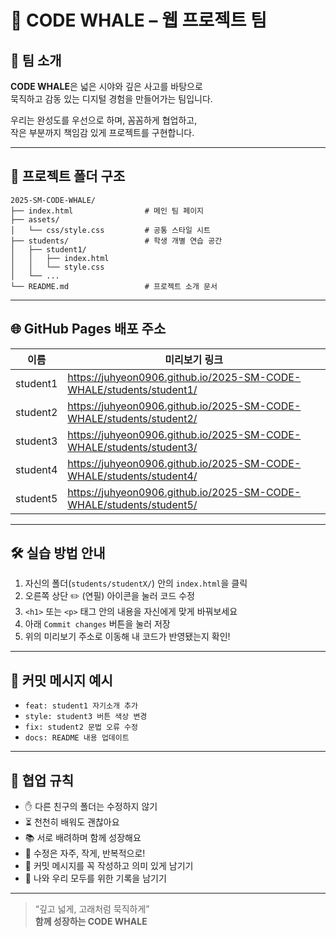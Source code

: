 # 💙 CODE WHALE – 웹 프로젝트 팀

## 🐳 팀 소개
**CODE WHALE**은 넓은 시야와 깊은 사고를 바탕으로  
묵직하고 감동 있는 디지털 경험을 만들어가는 팀입니다.

우리는 완성도를 우선으로 하며, 꼼꼼하게 협업하고,  
작은 부분까지 책임감 있게 프로젝트를 구현합니다.

---

## 📁 프로젝트 폴더 구조

```
2025-SM-CODE-WHALE/
├── index.html                # 메인 팀 페이지
├── assets/
│   └── css/style.css         # 공통 스타일 시트
├── students/                 # 학생 개별 연습 공간
│   ├── student1/
│   │   ├── index.html
│   │   └── style.css
│   └── ...
└── README.md                 # 프로젝트 소개 문서
```

---

## 🌐 GitHub Pages 배포 주소

| 이름       | 미리보기 링크 |
|------------|------------------------------|
| student1   | https://juhyeon0906.github.io/2025-SM-CODE-WHALE/students/student1/ |
| student2   | https://juhyeon0906.github.io/2025-SM-CODE-WHALE/students/student2/ |
| student3   | https://juhyeon0906.github.io/2025-SM-CODE-WHALE/students/student3/ |
| student4   | https://juhyeon0906.github.io/2025-SM-CODE-WHALE/students/student4/ |
| student5   | https://juhyeon0906.github.io/2025-SM-CODE-WHALE/students/student5/ |

---

## 🛠️ 실습 방법 안내

1. 자신의 폴더(`students/studentX/`) 안의 `index.html`을 클릭
2. 오른쪽 상단 ✏️ (연필) 아이콘을 눌러 코드 수정
3. `<h1>` 또는 `<p>` 태그 안의 내용을 자신에게 맞게 바꿔보세요
4. 아래 `Commit changes` 버튼을 눌러 저장
5. 위의 미리보기 주소로 이동해 내 코드가 반영됐는지 확인!

---

## 💬 커밋 메시지 예시

- `feat: student1 자기소개 추가`
- `style: student3 버튼 색상 변경`
- `fix: student2 문법 오류 수정`
- `docs: README 내용 업데이트`

---

## 🤝 협업 규칙

- ✋ 다른 친구의 폴더는 수정하지 않기
- ⏳ 천천히 배워도 괜찮아요
- 📚 서로 배려하며 함께 성장해요
- 🌱 수정은 자주, 작게, 반복적으로!
- 💬 커밋 메시지를 꼭 작성하고 의미 있게 남기기
- 💙 나와 우리 모두를 위한 기록을 남기기

---

> “깊고 넓게, 고래처럼 묵직하게”  
> **함께 성장하는 CODE WHALE**

